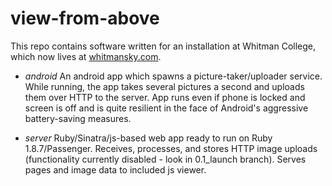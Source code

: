 view-from-above
===============

This repo contains software written for an installation at Whitman College, which now lives at [whitmansky.com](http://whitmansky.com).

* *android* An android app which spawns a picture-taker/uploader service. While running, the app takes several pictures a second and uploads them over HTTP to the server. App runs even if phone is locked and screen is off and is quite resilient in the face of Android's aggressive battery-saving measures.

* *server* Ruby/Sinatra/js-based web app ready to run on Ruby 1.8.7/Passenger. Receives, processes, and stores HTTP image uploads (functionality currently disabled - look in 0.1_launch branch). Serves pages and image data to included js viewer.  
